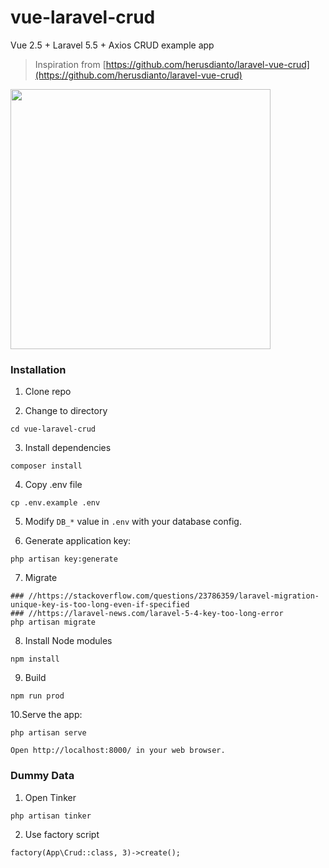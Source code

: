 # vue-laravel-crud

Vue 2.5 + Laravel 5.5 + Axios CRUD example app

> Inspiration from [https://github.com/herusdianto/laravel-vue-crud](https://github.com/herusdianto/laravel-vue-crud)

<img src="demo.gif" width="416">

### Installation

1. Clone repo

2. Change to directory

````
cd vue-laravel-crud
````   

3. Install dependencies

````
composer install
````

4. Copy .env file

```
cp .env.example .env
```

5. Modify `DB_*` value in `.env` with your database config.

6. Generate application key:

````
php artisan key:generate
````

7. Migrate
````
### //https://stackoverflow.com/questions/23786359/laravel-migration-unique-key-is-too-long-even-if-specified
### //https://laravel-news.com/laravel-5-4-key-too-long-error
php artisan migrate
````

8. Install Node modules
````
npm install
````

9. Build

````
npm run prod
````


10.Serve the app:
````
php artisan serve

Open http://localhost:8000/ in your web browser.
````

### Dummy Data

1. Open Tinker

````
php artisan tinker
````
    
2. Use factory script
````
factory(App\Crud::class, 3)->create();
````
